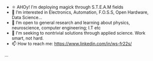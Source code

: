 - ⚛ AHOy! I'm deploying magick through S.T.E.A.M fields
- 👀 I’m interested in Electronics, Automation, F.O.S.S, Open Hardware, Data Science...
- 🌱 I’m open to general research and learning about physics, neuroscience, computer engineering; I.T etc
- 💞️ I'm seeking to nontrivial solutions through applied science. Work smart, not hard.
- 📫 How to reach me: https://www.linkedin.com/in/ws-fr22s/





...




<!---
073145/073145 is a ✨ special ✨ repository because its `README.md` (this file) appears on your GitHub profile.
You can click the Preview link to take a look at your changes.
--->
